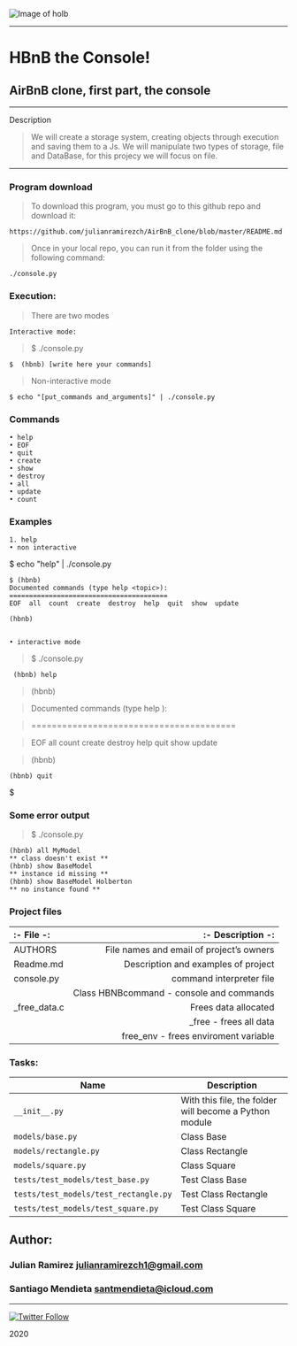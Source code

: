  ![Image of holb](https://camo.githubusercontent.com/8d76bb2b9f2eeeb22ba9236805e758b58eb7fdc4/68747470733a2f2f696d6775722e636f6d2f4f696c457358562e706e67)

---
# HBnB the Console!

## AirBnB clone, first part, the console

---

Description

>We will create a storage system, creating objects through execution and saving them to a Js. We will manipulate two types of storage, file and DataBase, for this projecy we will focus on file.
---
### Program download
>To download this program, you must go to this github repo and download it:

    https://github.com/julianramirezch/AirBnB_clone/blob/master/README.md

>Once in your local repo, you can run it from the folder using the following command:

    ./console.py

### Execution:
>There are two modes
    
    Interactive mode:
>$ ./console.py

    $  (hbnb) [write here your commands]

>Non-interactive mode

    $ echo "[put_commands and_arguments]" | ./console.py

### Commands

    • help
    • EOF
    • quit
    • create
    • show
    • destroy
    • all
    • update
    • count
### Examples
    1. help
    • non interactive

$ echo "help" | ./console.py

    $ (hbnb) 
    Documented commands (type help <topic>):
    ========================================
    EOF  all  count  create  destroy  help  quit  show  update

    (hbnb)


    • interactive mode

>$ ./console.py

     (hbnb) help

>(hbnb)

>Documented commands (type help <topic>):
 
>========================================
 
>EOF  all  count  create  destroy  help  quit  show  update

>(hbnb)

    (hbnb) quit

$
### Some error output

>$ ./console.py

    (hbnb) all MyModel
    ** class doesn't exist **
    (hbnb) show BaseModel
    ** instance id missing **
    (hbnb) show BaseModel Holberton
    ** no instance found **

### Project files

|:- File      -:|:- Description -: |
|:------------ | ----------: |
| AUTHORS     | File names and email of project’s owners|
Readme.md |Description and examples of project|
|console.py | command interpreter file 
|| Class HBNBcommand - console and commands |
| _free_data.c  |Frees data allocated |
|| _free - frees all data|
|| free_env - frees enviroment variable |



### Tasks:

| Name | Description                    |
| ------------- | ------------------------------ |
| `__init__.py`      |  With this file, the folder will become a Python module   |
| `models/base.py`      |    Class Base |
| `models/rectangle.py`   | Class Rectangle   |
| `models/square.py`      | Class Square|
| `tests/test_models/test_base.py`      | Test Class Base |
| `tests/test_models/test_rectangle.py`      |  Test Class Rectangle   |
| `tests/test_models/test_square.py`      |  Test Class Square   |

## Author: 
### Julian Ramirez <julianramirezch1@gmail.com>
### Santiago Mendieta <santmendieta@icloud.com>
----
[![Twitter Follow](https://img.shields.io/twitter/follow/JulianR_30.svg?style=social&label=Follow)](https://twitter.com/JulianR_30)

2020
